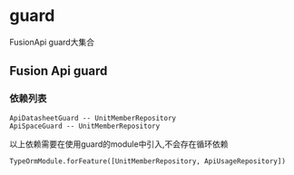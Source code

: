 # guard

FusionApi guard大集合
## Fusion Api guard
### 依赖列表
```
ApiDatasheetGuard -- UnitMemberRepository
ApiSpaceGuard -- UnitMemberRepository
```

以上依赖需要在使用guard的module中引入,不会存在循环依赖
```
TypeOrmModule.forFeature([UnitMemberRepository, ApiUsageRepository])
```

